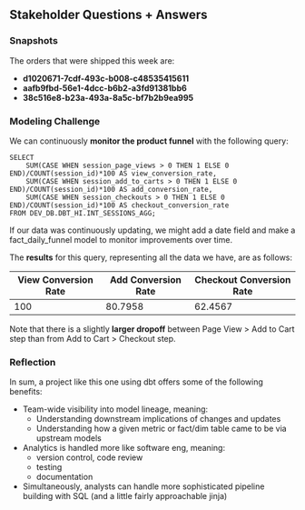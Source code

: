 ## Stakeholder Questions + Answers

### Snapshots

The orders that were shipped this week are:
- **d1020671-7cdf-493c-b008-c48535415611**
- **aafb9fbd-56e1-4dcc-b6b2-a3fd91381bb6**
- **38c516e8-b23a-493a-8a5c-bf7b2b9ea995**

### Modeling Challenge

We can continuously **monitor the product funnel** with the following query:

```
SELECT
    SUM(CASE WHEN session_page_views > 0 THEN 1 ELSE 0 END)/COUNT(session_id)*100 AS view_conversion_rate,
    SUM(CASE WHEN session_add_to_carts > 0 THEN 1 ELSE 0 END)/COUNT(session_id)*100 AS add_conversion_rate,
    SUM(CASE WHEN session_checkouts > 0 THEN 1 ELSE 0 END)/COUNT(session_id)*100 AS checkout_conversion_rate
FROM DEV_DB.DBT_HI.INT_SESSIONS_AGG;
```

If our data was continuously updating, we might add a date field and make a fact_daily_funnel model to monitor improvements over time.

The **results** for this query, representing all the data we have, are as follows:

| View Conversion Rate  | Add Conversion Rate | Checkout Conversion Rate
| --------------- | --------------- | ------------- |
| 100  | 80.7958  | 62.4567 |

Note that there is a slightly **larger dropoff** between Page View > Add to Cart step than from Add to Cart > Checkout step. 

### Reflection

In sum, a project like this one using dbt offers some of the following benefits:
- Team-wide visibility into model lineage, meaning:
    - Understanding downstream implications of changes and updates
    - Understanding how a given metric or fact/dim table came to be via upstream models
- Analytics is handled more like software eng, meaning:
    - version control, code review
    - testing
    - documentation
- Simultaneously, analysts can handle more sophisticated pipeline building with SQL (and a little fairly approachable jinja)